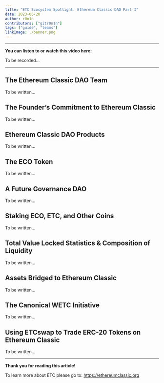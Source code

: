 ```yaml
---
title: "ETC Ecosystem Spotlight: Ethereum Classic DAO Part I"
date: 2023-06-20
author: r0n1n
contributors: ["gitr0n1n"]
tags: ["guide", "teams"]
linkImage: ./banner.png
---
```


---
**You can listen to or watch this video here:**

To be recorded...

---

## The Ethereum Classic DAO Team

To be written...

## The Founder’s Commitment to Ethereum Classic

To be written...

## Ethereum Classic DAO Products

To be written...

## The ECO Token

To be written...

## A Future Governance DAO

To be written...

## Staking ECO, ETC, and Other Coins

To be written...

## Total Value Locked Statistics & Composition of Liquidity

To be written...

## Assets Bridged to Ethereum Classic

To be written...

## The Canonical WETC Initiative 

To be written...

## Using ETCswap to Trade ERC-20 Tokens on Ethereum Classic

To be written...

---

**Thank you for reading this article!**

To learn more about ETC please go to: https://ethereumclassic.org